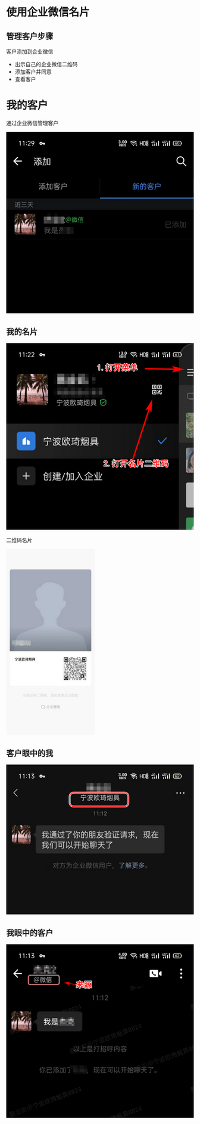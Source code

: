 # 使用企业微信名片



## 管理客户步骤

客户添加到企业微信

* 出示自己的企业微信二维码
* 添加客户并同意
* 查看客户

 

# 我的客户

通过企业微信管理客户

![微信名片04](./微信名片/微信名片04.jpg)

## 我的名片

![微信名片00](./微信名片/微信名片00.jpg)

二维码名片

![微信名片01](./微信名片/微信名片01.jpg)

## 客户眼中的我



![微信名片03](./微信名片/微信名片03.jpg)



## 我眼中的客户





![微信名片02](./微信名片/微信名片02.jpg)





